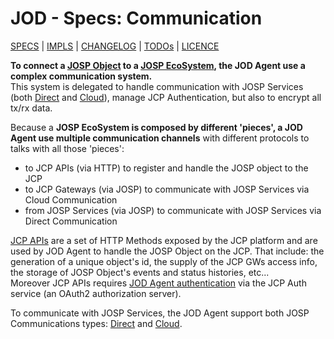 # JOD - Specs: Communication

[SPECS](../specs.md) | [IMPLS](../impls.md) | [CHANGELOG](../../CHANGELOG.md) | [TODOs](../../TODOs.md) | [LICENCE](../../LICENCE.md)

**To connect  a [JOSP Object](/docs/features/objects_integration.md) to a [JOSP EcoSystem](/docs/features/ecosystem.md),
the JOD Agent use a complex communication system.**<br/>
This system is delegated to handle communication with JOSP Services (both
[Direct](/docs/features/communication.md#direct-communication) and [Cloud](/docs/features/communication.md#cloud-communication)),
manage JCP Authentication, but also to encrypt all tx/rx data.

Because a **JOSP EcoSystem is composed by different 'pieces', a JOD Agent use
multiple communication channels** with different protocols to talks with all those 'pieces':

* to JCP APIs (via HTTP) to register and handle the JOSP object to the JCP
* to JCP Gateways (via JOSP) to communicate with JOSP Services via Cloud Communication
* from JOSP Services (via JOSP) to communicate with JOSP Services via Direct Communication

[JCP APIs](/docs/comps/jcp/core/apis/README.md) are a set of HTTP Methods
exposed by the JCP platform and are used by JOD Agent to handle the JOSP Object
on the JCP. That include: the generation of a unique object's id, the supply of
the JCP GWs access info, the storage of JOSP Object's events and status histories,
etc...<br/>
Moreover JCP APIs requires [JOD Agent authentication](#jcp-authentication) via
the JCP Auth service (an OAuth2 authorization server).

To communicate with JOSP Services, the JOD Agent support both JOSP Communications
types: [Direct](/docs/features/communication.md#direct-communication) and [Cloud](/docs/features/communication.md#cloud-communication).
